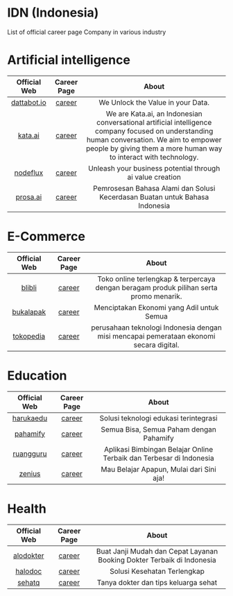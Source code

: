 # IDN (Indonesia)
List of official career page Company in various industry

# Artificial intelligence

| Official Web | Career Page | About |
|:---:|:---:|:---:|
|[dattabot.io](https://kata.ai/)|[career](https://dattabot.io/life-at-dattabot/)| We Unlock the Value in your Data. |
|[kata.ai](https://kata.ai/)|[career](https://kata.ai/career)| We are Kata.ai, an Indonesian conversational artificial intelligence company focused on understanding human conversation. We aim to empower people by giving them a more human way to interact with technology. |
|[nodeflux](https://www.nodeflux.io/)|[career](https://www.linkedin.com/company/nodeflux/jobs/)| Unleash your business potential through ai value creation |
|[prosa.ai](https://prosa.ai)|[career](https://prosa.ai/career#positions)| Pemrosesan Bahasa Alami dan Solusi Kecerdasan Buatan untuk Bahasa Indonesia |

# E-Commerce

| Official Web | Career Page | About |
|:---:|:---:|:---:|
|[blibli](https://www.blibli.com/)|[career](https://careers.blibli.com/)| Toko online terlengkap & terpercaya dengan beragam produk pilihan serta promo menarik. |
|[bukalapak](https://www.bukalapak.com)|[career](https://careers.bukalapak.com/)| Menciptakan Ekonomi yang Adil untuk Semua |
|[tokopedia](https://www.tokopedia.com)|[career](https://www.tokopedia.com/careers/)| perusahaan teknologi Indonesia dengan misi mencapai pemerataan ekonomi secara digital. |

# Education

| Official Web | Career Page | About |
|:---:|:---:|:---:|
|[harukaedu](https://harukaedu.com/)|[career](https://harukaedu.com/career/)| Solusi teknologi edukasi terintegrasi |
|[pahamify](https://pahamify.com/)|[career](https://pahamify.com/career-list/)| Semua Bisa, Semua Paham dengan Pahamify |
|[ruangguru](https://www.ruangguru.com/)|[career](https://career.ruangguru.com/)| Aplikasi Bimbingan Belajar Online Terbaik dan Terbesar di Indonesia |
|[zenius](https://www.zenius.net/)|[career](https://www.zenius.net/we-are-hiring/)| Mau Belajar Apapun, Mulai dari Sini aja! |

# Health

| Official Web | Career Page | About |
|:---:|:---:|:---:|
|[alodokter](https://www.alodokter.com/)|[career](https://www.kalibrr.com/c/alodokter/jobs)| Buat Janji Mudah dan Cepat Layanan Booking Dokter Terbaik di Indonesia |
|[halodoc](https://www.halodoc.com/)|[career](https://www.halodoc.com/career)| Solusi Kesehatan Terlengkap |
|[sehatq](https://www.sehatq.com/)|[career](https://www.sehatq.com/karir)| Tanya dokter dan tips keluarga sehat |
